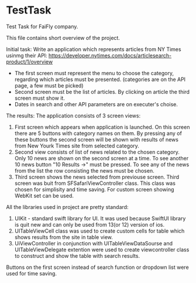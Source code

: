 # TestTask
Test Task for FaiFly company.

This file contains short overview of the project.

Initial task: Write an application which represents articles from NY Times usinmg their API: https://developer.nytimes.com/docs/articlesearch-product/1/overview
- The first screen must represent the menu to choose the category, regarding which articles must be presented. (categories are on the API page, a few must be picked)
- Second screen must be the list of articles. By clicking on article the third screen must show it.
- Dates in search and other API parameters are on executer's choise.

The results:
The application consists of 3 screen views:
1. First screen which appears when application is launched. On this screen there are 5 buttons with category names on them. By pressing any of these buttons the second screen will be shown with results of news from New Yourk Times site from selected category.
2. Second view consists of list of news related to the chosen category. Only 10 news are shown on the second screen at a time. To see another 10 news button "10 Results ->" must be pressed. To see any of the news from the list the row consisting the news must be chosen.
3. Third screen shows the news selected from previouse screen. Third screen was buit from SFSafariViewController class. This class was chosen for simplisity and time saving. For custom screen showing WebKit set can be used.

All the libraries used in project are pretty standard: 
1. UIKit - standard swift library for UI. It was used because SwiftUI library is quit new and can only be used from 13(or 12) version of ios.
2. UITableViewCell class was used to create custom cells for table which shows results from the site in table view.
3. UiViewController in conjunction with UITableViewDataSourse and UITableViewDelegate extention were used to create viewcontroller class to construct and show the table with search results.


Buttons on the first screen instead of search function or dropdown list were used for time saving.

